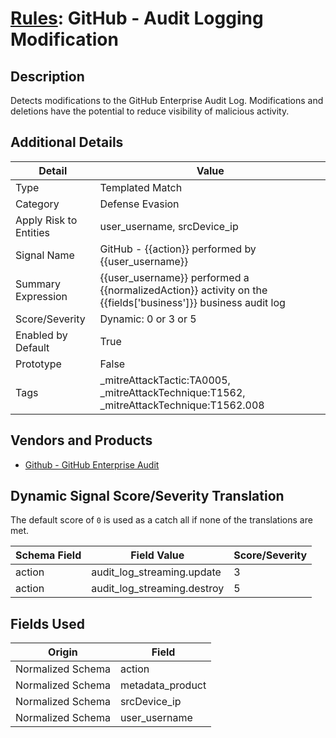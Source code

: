 # [Rules](README.md): GitHub - Audit Logging Modification

## Description
Detects modifications to the GitHub Enterprise Audit Log. Modifications and deletions have the potential to reduce visibility of malicious activity.

## Additional Details
|Detail|Value|
|----|----|
|Type|Templated Match|
|Category|Defense Evasion|
|Apply Risk to Entities|user_username, srcDevice_ip|
|Signal Name|GitHub - {{action}} performed by {{user_username}}|
|Summary Expression|{{user_username}} performed a {{normalizedAction}} activity on the {{fields['business']}} business audit log|
|Score/Severity|Dynamic: 0 or 3 or 5|
|Enabled by Default|True|
|Prototype|False|
|Tags|_mitreAttackTactic:TA0005, _mitreAttackTechnique:T1562, _mitreAttackTechnique:T1562.008|
## Vendors and Products
- [Github - GitHub Enterprise Audit](../products/e3c8bd8b-6ed8-4332-944d-d0f5dfc462df.md)


## Dynamic Signal Score/Severity Translation

The default score of `0` is used as a catch all if none of the translations are met.

|Schema Field|Field Value|Score/Severity|
|------------|-----------|--------------|
|action|audit_log_streaming.update|3|
|action|audit_log_streaming.destroy|5|
## Fields Used

|Origin|Field|
|----|----|
|Normalized Schema|action|
|Normalized Schema|metadata_product|
|Normalized Schema|srcDevice_ip|
|Normalized Schema|user_username|


